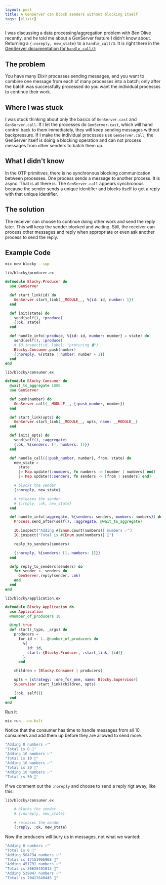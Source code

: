 ```yaml
---
layout: post
title: A GenServer can block senders without blocking itself
tags: [elixir]
---
```


I was discussing a data processing/aggregation problem with Ben Olive recently, and he told me about a GenServer feature I didn't know about. Returning a `{:noreply, new_state}` to a `handle_call/3`. It is right there in the [GenServer documentation for `handle_call/3`](https://hexdocs.pm/elixir/1.14.0/GenServer.html#c:handle_call/3)

## The problem

You have many Elixir processes sending messages, and you want to combine one message from each of many processes into a batch; only after the batch was successfully processed do you want the individual processes to continue their work.

## Where I was stuck

I was stuck thinking about only the basics of `GenServer.cast` and `GenServer.call`. If I let the processes do `GenServer.cast`, which will hand control back to them immediately, they will keep sending messages without backpressure. If I make the individual processes use `GenServer.call`, the GenServer itself is doing a blocking operation and can not process messages from other senders to batch them up.

## What I didn't know

In the OTP primitives, there is no synchronous blocking communication between processes. One process sends a message to another process. It is async. That is all there is. The `GenServer.call` appears synchronous because the sender sends a unique identifier and blocks itself to get a reply with that unique identifier.

## The solution

The receiver can choose to continue doing other work and send the reply later. This will keep the sender blocked and waiting. Still, the receiver can process other messages and reply when appropriate or even ask another process to send the reply.

## Example Code

```bash
mix new blocky --sup
```

`lib/blocky/producer.ex`
```elixir
defmodule Blocky.Producer do
  use GenServer

  def start_link(id) do
    GenServer.start_link(__MODULE__, %{id: id, number: 1})
  end

  def init(state) do
    send(self(), :produce)
    {:ok, state}
  end

  def handle_info(:produce, %{id: id, number: number} = state) do
    send(self(), :produce)
    # IO.inspect(id, label: "procucing 🛢")
    Blocky.Consumer.push(number)
    {:noreply, %{state | number: number + 1}}
  end
end
```

`lib/blocky/consumer.ex`
```elixir
defmodule Blocky.Consumer do
  @wait_to_aggregate 1000
  use GenServer

  def push(number) do
    GenServer.call(__MODULE__, {:push_number, number})
  end

  def start_link(opts) do
    GenServer.start_link(__MODULE__, opts, name: __MODULE__)
  end

  def init(_opts) do
    send(self(), :aggregate)
    {:ok, %{senders: [], numbers: []}}
  end

  def handle_call({:push_number, number}, from, state) do
    new_state =
      state
      |> Map.update!(:numbers, fn numbers -> [number | numbers] end)
      |> Map.update!(:senders, fn senders -> [from | senders] end)

    # blocks the sender
    {:noreply, new_state}

    # releases the sender
    # {:reply, :ok, new_state}
  end

  def handle_info(:aggregate, %{senders: senders, numbers: numbers}) do
    Process.send_after(self(), :aggregate, @wait_to_aggregate)

    IO.inspect("Adding #{Enum.count(numbers)} numbers ✅")
    IO.inspect("Total is #{Enum.sum(numbers)} 🧮")

    reply_to_senders(senders)

    {:noreply, %{senders: [], numbers: []}}
  end

  defp reply_to_senders(senders) do
    for sender <- senders do
      GenServer.reply(sender, :ok)
    end
  end
end
```

`lib/blocky/application.ex`
```elixir
defmodule Blocky.Application do
  use Application
  @number_of_producers 10

  @impl true
  def start(_type, _args) do
    producers =
      for id <- 1..@number_of_producers do
        %{
          id: id,
          start: {Blocky.Producer, :start_link, [id]}
        }
      end

    children = [Blocky.Consumer | producers]

    opts = [strategy: :one_for_one, name: Blocky.Supervisor]
    Supervisor.start_link(children, opts)

    {:ok, self()}
  end
end
```

Run it

```bash
mix run --no-halt
```

Notice that the consumer has time to handle messages from all 10 consumers and add them up before they are allowed to send more.
```elixir
"Adding 0 numbers ✅"
"Total is 0 🧮"
"Adding 10 numbers ✅"
"Total is 10 🧮"
"Adding 10 numbers ✅"
"Total is 20 🧮"
"Adding 10 numbers ✅"
"Total is 30 🧮"
```

If we comment out the `:noreply` and choose to send a reply rigt away, like this:

`lib/blocky/consumer.ex`
```elixir
    # blocks the sender
    # {:noreply, new_state}

    # releases the sender
    {:reply, :ok, new_state}
```

Now the producers will bury us in messages, not what we wanted:

```elixir
"Adding 0 numbers ✅"
"Total is 0 🧮"
"Adding 584734 numbers ✅"
"Total is 17151906968 🧮"
"Adding 451791 numbers ✅"
"Total is 36628491013 🧮"
"Adding 539047 numbers ✅"
"Total is 70417648445 🧮"
```

